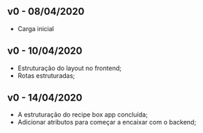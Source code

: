 ## v0 - 08/04/2020

* Carga inicial

## v0 - 10/04/2020

* Estruturação do layout no frontend;
* Rotas estruturadas;

## v0 - 14/04/2020

* A estruturação do recipe box app concluída;
* Adicionar atributos para começar a encaixar com o backend;
